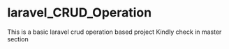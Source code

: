 # laravel_CRUD_Operation
This is a basic laravel crud operation based project
Kindly check in master section
